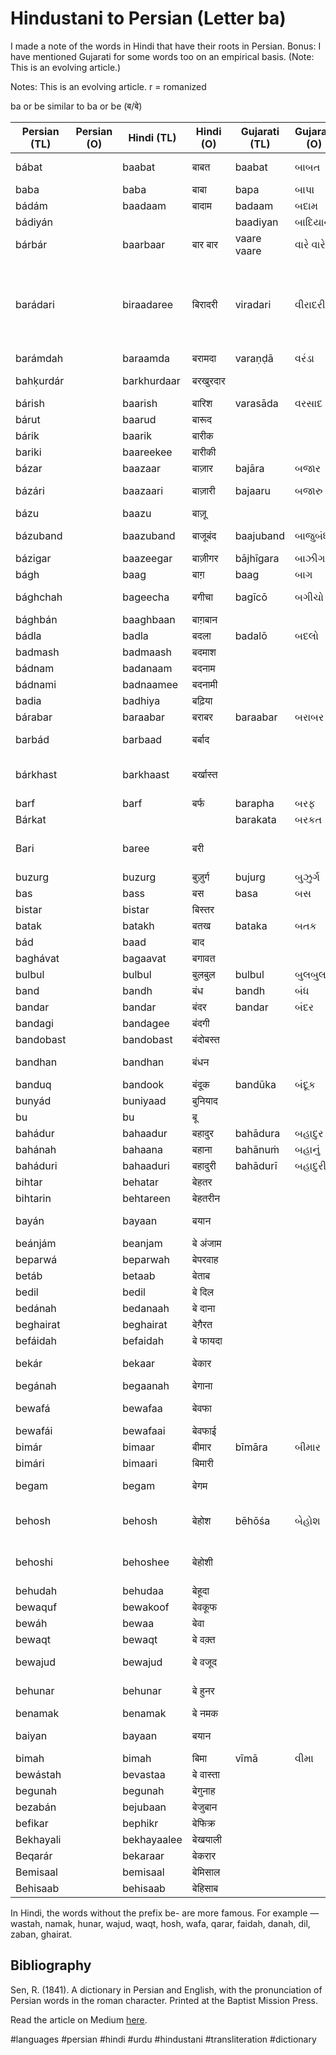 # Hindustani to Persian (Letter ba)


I made a note of the words in Hindi that have their roots in Persian. Bonus: I have mentioned Gujarati for some words too on an empirical basis. (Note: This is an evolving article.)

Notes: This is an evolving article. r = romanized


ba or be similar to ba or be (ब/बे)


| Persian (TL) | Persian (O) | Hindi (TL)  | Hindi (O) | Gujarati (TL) | Gujarati (O) | English                             | Media link | Notes                                                            |
|--------------|-------------|-------------|-----------|---------------|--------------|-------------------------------------|------------|------------------------------------------------------------------|
| bábat        |             | baabat      | बाबत       | baabat        | બાબત         | on account of                       |            |                                                                  |
| baba         |             | baba        | बाबा | bapa          | બાપા  | father                              | [1](https://youtu.be/iNqrgjJMo8M?t=23) |                                                                  |
| bádám        |             | baadaam     | बादाम | badaam        |  બદામ  | almond                              | [1](https://youtu.be/Sl54-j2T_AI?t=35)          |                                                                  |
| bádiyán      |             |             |           | baadiyan      | બાદિયાન | star anise                          |           |                                                                  |
| bárbár       |             | baarbaar    | बार बार | vaare vaare   | વારે વારે  | again and again                     | [1](https://youtu.be/v7_IXBXQIeA?t=37)          |                                                                  |
| barádari     |             | biraadaree    | बिरादरी | viradari      | વીરાદરી | fraternity                     |           | also sometimes refers to caste or society in Indian subcontinent |
| barámdah     |             | baraamda    | बरामदा | varaṇḍā    | વરંડા  | balcony                             |            |                                                                  |
| bahḳurdár    |             | barkhurdaar | बरखुरदार |               |              | happy person                        | [1](https://youtu.be/jIhB4NYNKlw?t=54) | enjoying the fruits of life                                      |
| bárish       |             | baarish     | बारिश | varasāda       | વરસાદ  | rain                                | [1](https://youtu.be/WNSEXJJhKTU?t=70)  |                                                                  |
| bárut        |             | baarud      | बारूद |               |              | gun powder                          | [1](https://youtu.be/tqOSeAnu16k?t=9) |                                                                  |
| bárik        |             | baarik      | बारीक |               |              | fine, thin                          |            |                                                                  |
| bariki       |             | baareekee     | बारीकी |               |              | fineness                            |            |                                                                  |
| bázar        |             | baazaar     | बाज़ार | bajāra  | બજાર | market                              | [1](https://youtu.be/UecdkexIZCA?t=26) |                                                                  |
| bázári       |             | baazaari    | बाज़ारी | bajaaru       | બજારુ | of the market                       | [1](https://youtu.be/b5WdL51te0A?t=192) |                                                                  |
| bázu         |             | baazu       | बाज़ू |          |              | arm                                 | [1](https://youtu.be/smgbGZla5HI?t=58) |                                                                  |
| bázuband     |             | baazuband   | बाजूबंद  | baajuband     |  બાજુબંધ  | arm ornament                        |            |                                                                  |
| bázigar      |             | baazeegar    | बाज़ीगर | bājhīgara | બાઝીગર | a juggler                           |            |                                                                  |
| bágh         |             | baag       | बाग़ | baag          | બાગ | garden                              | [1](https://youtu.be/n5-1WlmO0mg?t=22) |                                                                  |
| bághchah     |             | bageecha  | बगीचा | bagīcō       | બગીચો | a small garden                      |            |                                                                  |
| bághbán      |             | baaghbaan   | बाग़बान  |               |              | gardener                            | [1](https://youtu.be/AHt6cdjc4u8?t=127) |                                                                  |
| bádla        |             | badla       | बदला | badalō         | બદલો | revenge                             | [1](https://youtu.be/QTG2Scrw99M?t=38) |                                                                  |
| badmash      |             | badmaash    | बदमाश |               |              | wicked                       | [1](https://youtu.be/8R80bIuRpTE?t=49) |                                                                  |
| bádnam       |             | badanaam     | बदनाम |               |              | infamous                            | [1](https://youtu.be/bzW9fmwcmG4?t=76) |                                                                  |
| bádnami      |             | badnaamee    | बदनामी |               |              | infamy                              | [1](https://youtu.be/bzW9fmwcmG4?t=76) |                                                                  |
| badia        |             | badhiya     | बढ़िया |               |              | wonderful                           |            |                                                                  |
| bárabar      |             | baraabar    | बराबर | baraabar      |  બરાબર | equal                               | [1](https://youtu.be/XaMfRN0PVQ8?t=59) |                                                                  |
| barbád       |             | barbaad     | बर्बाद |               |              | ruined, destroyed                   | [1](https://youtu.be/zh77HuSacMo?t=10) |                                                                  |
| bárkhast     |             | barkhaast   | बर्खास्त |               |              | adjournment, dismission from office |            |                                                                  |
| barf         |             | barf        | बर्फ | barapha         | બરફ | snow                                | [1](https://youtu.be/eMA6GHTQ4WA?t=278) |                                                                  |
| Bárkat       |             |             |           | barakata | બરકત | blessing                            |            |                                                                  |
| Bari         |             | baree        | बरी |               |              | free, innocent, guiltless           |            |                                                                  |
| buzurg       |             | buzurg      | बुज़ुर्ग  | bujurg        |  બુઝુર્ગ  | elder, older                        |            |                                                                  |
| bas          |             | bass        | बस | basa          | બસ | enough                              | [1](https://youtu.be/WRSeV_27z6k?t=421) |                                                                  |
| bistar       |             | bistar      | बिस्तर |               |              | bed                                 |            |                                                                  |
| batak        |             | batakh       |  बतख  | bataka         |  બતક | duck                                |            |                                                                  |
| bád          |             | baad        | बाद |               |              | after                               |            |                                                                  |
| baghávat     |             | bagaavat    | बगावत |               |              | rebellion                           | [1](https://youtu.be/rcJLsyONUfA?t=73) |                                                                  |
| bulbul       |             | bulbul      |  बुलबुल | bulbul        |  બુલબુલ  | a nightingale                       | [1](https://youtu.be/q1aw2GeKm8M?t=11) |                                                                  |
| band         |             | bandh       | बंध  | bandh         | બંધ  | closed                              | [1](https://youtu.be/zAYBmgiBUoo?t=19) |                                                                  |
| bandar       |             | bandar      | बंदर | bandar        |  બંદર  | port, harbour                       |            |                                                                  |
| bandagi      |             | bandagee     | बंदगी |               |              | servitude                           |            |                                                                  |
| bandobast    |             | bandobast   | बंदोबस्त |               |              | arrangement                         |            |                                                                  |
| bandhan      |             | bandhan     | बंधन |               |              | bound, to bind                      | [1](https://youtu.be/OeuJ33L477M?t=63) |                                                                  |
| banduq       |             | bandook      | बंदूक | bandūka    | બંદૂક  | gun                                 | [1](https://youtu.be/HP0L_U8buwY?t=45) |                                                                  |
| bunyád       |             | buniyaad    | बुनियाद |               |              | foundation                          |            |                                                                  |
| bu           |             | bu          | बू  |               |              | smell                               |            |                                                                  |
| bahádur      |             | bahaadur    | बहादुर | bahādura      | બહાદુર  | brave                               |            |                                                                  |
| bahánah      |             | bahaana     | बहाना  | bahānuṁ        | બહાનું  | excuse                              | [1](https://youtu.be/vjOKuvBjkS8?t=52)  |                                                                  |
| baháduri     |             | bahaaduri   | बहादुरी  | bahādurī |  બહાદુરી | bravery                             |            |                                                                  |
| bihtar       |             | behatar      | बेहतर |               |              | better                              |            |                                                                  |
| bihtarin     |             | behtareen   | बेहतरीन |               |              | excellent                           |            |                                                                  |
| bayán        |             | bayaan      |  बयान  |               |              | explanation, declaration            | [1](https://youtu.be/tyxswccv-VU?t=19)  |                                                                  |
| beánjám      |             | beanjam     | बे अंजाम |               |              | endless                             |            |                                                                  |
| beparwá      |             | beparwah    | बेपरवाह |               |              | fearless                            | [1](https://youtu.be/ockP32XNg4w?t=43)  |                                                                  |
| betáb        |             | betaab      | बेताब |               |              | restless                            | [1](https://youtu.be/7txpUFHJumY?t=187) |                                                                  |
| bedil        |             | bedil       | बे दिल  |               |              | heartless                           |            |                                                                  |
| bedánah      |             | bedanaah    | बे दाना  |               |              | seedless                            | [1](https://www.youtube.com/watch?v=u3F7kcLrGvA&t=37s) |                                                                  |
| beghairat    |             | beghairat   | बेग़ैरत  |               |              | spiritless                          |            |                                                                  |
| befáidah     |             | befaidah    | बे फायदा  |               |              | useless                             |            |                                                                  |
| bekár        |             | bekaar      | बेकार  |               |              | without employment                  | [1](https://youtu.be/4nCshJBODT4?t=49) |                                                                  |
| begánah      |             | begaanah    | बेगाना |               |              | stranger                            | [1](https://youtu.be/L7AOskZpvEo?t=36) |                                                                  |
| bewafá       |             | bewafaa     | बेवफा |               |              | ungrateful, cheater                 | [1](https://youtu.be/R6KfOhHQjLs?t=43) | cheater in a relationship                                        |
| bewafái      |             | bewafaai    | बेवफाई |               |              | cheating                            | [1](https://youtu.be/_03kGEd5nOo?t=68) |                                                                  |
| bimár        |             | bimaar      | बीमार  | bīmāra |  બીમાર  | sick                                |            |                                                                  |
| bimári       |             | bimaari     | बिमारी |               |              | sickness                            |            |                                                                  |
| begam        |             | begam       | बेगम  |               |              | a lady of high rank                 | [1](https://youtu.be/9-fIftd_ISQ?t=43) |                                                                  |
| behosh       |             | behosh      | बेहोश  | bēhōśa  |  બેહોશ | without sense, passed out           |            | pased out in India                                               |
| behoshi      |             | behoshee     | बेहोशी |               |              | state deprivation of sense          |            |                                                                  |
| behudah      |             | behudaa     | बेहूदा |               |              | vague, weird                        |            |                                                                  |
| bewaquf      |             | bewakoof    | बेवकूफ |               |              | stupid                              | [1](https://youtu.be/hbJcxP6JlPA?t=30) |                                                                  |
| bewáh        |             | bewaa       |  बेवा  |               |              | a widow                             |            |                                                                  |
| bewaqt       |             | bewaqt      | बे वक़्त  |               |              | untimely                            |            |                                                                  |
| bewajud      |             | bewajud     | बे वजूद |               |              | without existence                   |            |                                                                  |
| behunar      |             | behunar     | बे हुनर  |               |              | without ingenuity                   |            |                                                                  |
| benamak      |             | benamak     | बे नमक |               |              | without salt                        |            |                                                                  |
| baiyan       |             | bayaan      | बयान |               |              | clear, evident                      |            |                                                                  |
| bimah        |             | bimah       |  बिमा  | vīmā          |   વીમા  | insurance                           | [1](https://youtu.be/b2yrYYbEvgk?t=18) |                                                                  |
| bewástah     |             | bevastaa    | बे वास्ता |               |              | causeless                           | [1](https://youtu.be/Y2tEkFRgEgU?t=21) |                                                                  |
| begunah      |             | begunah     | बेगुनाह   |               |              | innocent                            | [1](https://youtu.be/Y2tEkFRgEgU?t=21) |                                                                  |
| bezabán      |             | bejubaan     | बेजुबान |               |              | silent                            |             |                                                                  |
| befikar      |             | bephikr     | बेफिक्र  |               |              | worryless                           | [1](https://youtu.be/5fANA92kVB0?t=43) |                                                                  |
| Bekhayali    |             |  bekhayaalee | बेखयाली  |               |              |                                     | [1](https://youtu.be/K9w6UBZOn5o?t=29) |                                                                  |
| Beqarár      |             | bekaraar | बेकरार |               |              |                                     | [1](https://youtu.be/e3EZ2YRoihU?t=40) |                                                                  |
| Bemisaal     |             | bemisaal  | बेमिसाल  |               |              |                                     | [1](https://youtu.be/K9w6UBZOn5o?t=48) |                                                                  |
| Behisaab     |             | behisaab | बेहिसाब |               |              |                                     | [1](https://youtu.be/K9w6UBZOn5o?t=48) |                                                                  |


In Hindi, the words without the prefix be- are more famous. For example — wastah, namak, hunar, wajud, waqt, hosh, wafa, qarar, faidah, danah, dil, zaban, ghairat.

## Bibliography
Sen, R. (1841). A dictionary in Persian and English, with the pronunciation of Persian words in the roman character. Printed at the Baptist Mission Press.

Read the article on Medium [here](https://recurrent-pi.medium.com/hindustani-to-persian-letter-ba-d02d5efaf1ff).

#languages #persian #hindi #urdu #hindustani #transliteration #dictionary

